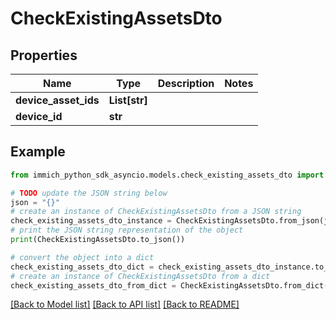# CheckExistingAssetsDto


## Properties

Name | Type | Description | Notes
------------ | ------------- | ------------- | -------------
**device_asset_ids** | **List[str]** |  | 
**device_id** | **str** |  | 

## Example

```python
from immich_python_sdk_asyncio.models.check_existing_assets_dto import CheckExistingAssetsDto

# TODO update the JSON string below
json = "{}"
# create an instance of CheckExistingAssetsDto from a JSON string
check_existing_assets_dto_instance = CheckExistingAssetsDto.from_json(json)
# print the JSON string representation of the object
print(CheckExistingAssetsDto.to_json())

# convert the object into a dict
check_existing_assets_dto_dict = check_existing_assets_dto_instance.to_dict()
# create an instance of CheckExistingAssetsDto from a dict
check_existing_assets_dto_from_dict = CheckExistingAssetsDto.from_dict(check_existing_assets_dto_dict)
```
[[Back to Model list]](../README.md#documentation-for-models) [[Back to API list]](../README.md#documentation-for-api-endpoints) [[Back to README]](../README.md)


